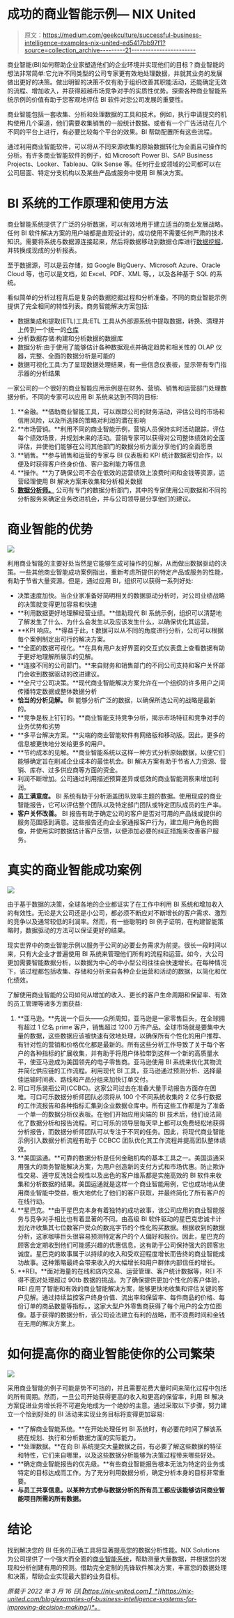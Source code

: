 # 成功的商业智能示例— NIX United

> 原文：<https://medium.com/geekculture/successful-business-intelligence-examples-nix-united-ed5417bb97f1?source=collection_archive---------21----------------------->

商业智能(BI)如何帮助企业家塑造他们的企业环境并实现他们的目标？商业智能的想法非常简单:它允许不同类型的公司专家更有效地处理数据，并就其业务的发展做出更好的决策。做出明智的决策不仅有助于组织改善其职能活动，还能确定无效的流程、增加收入，并获得超越市场竞争对手的实质性优势。探索各种商业智能系统示例的价值有助于您客观地评估 BI 软件对您公司发展的重要性。

商业智能包括一套收集、分析和处理数据的工具和技术。例如，执行申请提交的机构使用几个渠道，他们需要收集销售的一般统计数据。或者有一个广告活动在几个不同的平台上进行，有必要比较每个平台的效果。BI 帮助配置所有这些流程。

通过利用商业智能软件，可以将从不同来源收集的原始数据转化为全面且可操作的分析。有许多商业智能软件的例子，如 Microsoft Power BI、SAP Business Projects、Looker、Tableau、Qlik Sense 等。任何行业或领域的公司都可以在公司层面、特定分支机构以及某些产品或服务中使用 BI 解决方案。

# BI 系统的工作原理和使用方法

商业智能系统提供了广泛的分析数据，可以有效地用于建立适当的商业发展战略。任何 BI 软件解决方案的用户端都是直观设计的，成功使用不需要任何严肃的技术知识。需要将系统与数据源连接起来，然后将数据移动到数据仓库进行[数据挖掘](https://nix-united.com/blog/top-14-most-important-data-mining-techniques-to-use/)，并转换成现成的分析报表。

至于数据源，可以是云存储，如 Google BigQuery、Microsoft Azure、Oracle Cloud 等，也可以是文档，如 Excel、PDF、XML 等。，以及各种基于 SQL 的系统。

看似简单的分析过程背后是复杂的数据挖掘过程和分析准备。不同的商业智能示例提供了完全相同的特性列表。商务智能解决方案包括:

*   数据集成和提取(ETL)工具:ETL 工具从外部源系统中提取数据，转换、清理并上传到一个统一的[仓库](https://nix-united.com/blog/data-warehouse-and-data-lake-definitions-what-is-the-difference/)
*   分析数据存储:构建和分析数据的数据库
*   数据分析:由于使用了能够估计各种数据观点并确定趋势和相关性的 OLAP 仪器，完整、全面的数据分析是可能的
*   数据可视化工具:为了呈现数据处理结果，有一些信息仪表板，显示带有专门指示器的分析结果

一家公司的一个很好的商业智能应用示例是在财务、营销、销售和运营部门处理数据分析。不同的专家可以应用 BI 系统来达到不同的目标:

1.  **金融。**借助商业智能工具，可以跟踪公司的财务活动，评估公司的市场和信用风险，以及所选择的策略对利润的潜在影响
2.  **市场营销。**利用不同的商业智能示例，营销人员保持实时活动跟踪，评估每个绩效场景，并规划未来的活动。营销专家可以获得对公司整体绩效的全面评估，并使他们能够在公司其他部门的数据分析方面分享他们的全面愿景
3.  **销售。**参与销售和运营的专家与 BI 仪表板和 KPI 统计数据密切合作，以便及时获得客户终身价值、客户盈利能力等信息
4.  **操作。**为了确保公司不会在低效的运营绩效上浪费时间和金钱等资源，运营经理使用 BI 解决方案来收集和分析相关数据
5.  [**数据分析师。**](https://nix-united.com/blog/data-science-team-structure-roles-and-responsibilities/) 公司有专门的数据分析部门，其中的专家使用公司数据和不同的分析服务来确定业务改进机会，并与公司领导层分享他们的建议。

# 商业智能的优势

![](img/a8e94956243afbc9bd330fc3c64447ee.png)

利用商业智能的主要好处当然是它能够生成可操作的见解，从而做出数据驱动的决策。一些其他商业智能成功案例指出，重新考虑所提供的特定产品或服务的性能，有助于节省大量资源。但是，通过应用 BI，组织可以获得一系列好处:

*   决策速度加快。当企业家准备好简明相关的数据驱动分析时，对公司业绩战略的决策就变得更加容易和快速
*   **利用数据更好地理解经营业绩。**借助现代 BI 系统示例，组织可以清楚地了解发生了什么、为什么会发生以及应该发生什么，以确保优化其运营。
*   **KPI 响应。**得益于此，t 数据可以从不同的角度进行分析，公司可以根据每个案例制定出可行的解决方案。
*   **全面的数据可视化。**在具有用户友好界面的交互式仪表盘上查看数据有助于更好地理解所展示的见解。
*   **连接不同的公司部门。**来自财务和销售部门的不同公司支持和客户关怀部门会收到数据驱动的改进建议。
*   **全尺寸公司决策。**现代商业智能解决方案允许在一个组织的许多用户之间传播特定数据或整体数据分析
*   **恰当的分析见解。** BI 能够分析广泛的数据，以确保所选公司的战略是最新的。
*   **竞争是板上钉钉的。**商业智能支持竞争分析，揭示市场特征和竞争对手的业务优势和劣势
*   **多平台解决方案。**尖端的商业智能软件有网络版和移动版。因此，更多的信息被更快地分发给更多的用户。
*   **节约成本的见解。**商业智能系统以这样一种方式分析原始数据，以便它们能够确定旨在削减企业成本的最佳机会。BI 解决方案有助于节省人力资源、营销、库存、过多供应商等方面的资金。
*   利润不断增加。公司通过利用描述预算差异或低效的商业智能洞察来增加利润。
*   **员工满意度。** BI 系统有助于分析涵盖团队效率主题的数据。使用现成的商业智能报告，它可以评估整个团队以及特定部门团队或特定团队成员的生产率。
*   **客户关怀改善。** BI 报告有助于确定公司的客户是否对可用的产品线或提供的服务范围感到满意。这些报告还向企业家通报客户行为，建立用户角色的图像，并使用实时数据估计客户反馈，以便添加必要的纠正措施来改善客户服务。

# 真实的商业智能成功案例

![](img/e241d9cf4ee6820276dc8e92814f0e1d.png)

由于基于数据的决策，全球各地的企业都证实了在工作中利用 BI 系统和增加收入的有效性。无论是大公司还是小公司，都必须不断应对不断增长的客户需求、激烈的竞争以及通常较低的利润率。然而，有一些聪明的 BI 例子证明，在构建智能策略时，数据驱动的方法可以保证更好的结果。

现实世界中的商业智能示例以服务于公司的必要业务需求为前提。很长一段时间以来，只有大企业才普遍使用 BI 系统来管理他们所有的流程和运营。如今，大公司更加需要智能数据分析，以数据为中心的中小型公司往往会快速增长。在每种情况下，该过程都包括收集、存储和分析来自各种企业运营和活动的数据，以简化和优化绩效。

了解使用商业智能的公司如何从增加的收入、更长的客户生命周期和保留率、有效的员工管理等诸多方面获益:

1.  **亚马逊。**先说一个巨头——众所周知，亚马逊是一家零售巨头，在全球拥有超过 1 亿名 prime 客户，销售超过 1200 万件产品。全球市场就是要集中大量的数据，这些数据应该被快速有效地处理，以确保所有个性化的用户推荐、有针对性的营销和价格优化都是最新的。所有这些分析工作导致了关于每个客户的各种指标的扩展收集，并有助于将用户体验带到这样一个新的高质量水平，使亚马逊成为美国领先的电子零售商。亚马逊使用 BI 系统来优化其物流并简化供应链的工作流程。利用现代 BI 工具，亚马逊通过预测分析、选择最佳运输时间表、路线和产品分组来加快订单交付。
2.  可口可乐装瓶公司(CCBC)。这家公司过去在准备大量手动报告方面存在困难。可口可乐数据分析师团队必须将从 100 个不同系统收集的 2 亿多行数据的工作流报告和各种指标汇集到企业数据仓库中。所有这些工作都是为了准备一个单一的数据分析仪表板。在他们开始应用尖端的 BI 技术后，他们设法简化了数据分析和报告流程。可口可乐的领导层每天早上都可以免费轻松地获得分析报告，而数据分析师团队可以专注于不同的任务。因此，将现代商业智能示例引入数据分析流程有助于 CCBCC 团队优化其工作流程并提高团队整体绩效。
3.  **美国运通。**可靠的数据分析是任何金融机构的基本工具之一。美国运通采用强大的商务智能解决方案，为用户创造新的支付方式和市场优惠。防止欺诈性交易、遵守反洗钱合规性以及出色的客户维系都是实施高效的 BI 软件来收集和分析数据的结果。美国运通就是这样一个商业智能用例，它也成功地从使用商业智能中受益，极大地优化了他们的客户获取，并最终简化了所有客户的在线行动。
4.  **星巴克。**由于星巴克本身有着独特的成功故事，该公司应用的商业智能服务与竞争对手相比也有着显著的不同。由高级 BI 软件驱动的星巴克忠诚卡计划允许收集其七位数客户受众的数兆字节的个性化购买数据。根据收到的数据分析，这家咖啡巨头很容易预测特定客户的个人偏好和报价。因此，星巴克的顾客会定期收到他们可能感兴趣的优惠信息，这有助于公司保持强大的顾客忠诚度。星巴克的故事属于以持续的收入和受欢迎程度增长而告终的商业智能成功故事。这种策略最终会带来收入的大幅增长和用户群体内部信任的增长。
5.  **REI。**面对海量的在线和店内交易、运营管理、客户统计数据等，REI 不得不面对处理超过 90tb 数据的挑战。为了确保提供更加个性化的客户体验，REI 应用了智能和有效的商业智能解决方案，能够更快地收集和评估关键的客户见解。通过持续监控客户终身价值、流出率和保留率、每件商品的价格、每份订单的商品数量等指标。，这家大型户外零售商获得了每个用户的全方位图像。基于获得的数据分析，该公司设法建立有利的战略，而不浪费时间和金钱在无用的解决方案上。

# 如何提高你的商业智能使你的公司繁荣

![](img/324deef39215b756520398887e77d264.png)

采用商业智能的例子可能是势不可挡的，并且需要花费大量时间来简化过程中包括的所有周期。然而，一旦公司开始获得更高的收入和更高的保留率，利用 BI 解决方案促进业务增长将不可避免地成为一个绝妙的主意。通过采取以下步骤，努力建立一个恰到好处的 BI 活动来实现业务目标将变得更加容易:

*   **了解商业智能系统。**在开始处理任何 BI 系统时，有必要花时间了解该系统在规划、执行和分析数据方面的实际能力。
*   **处理数据。**在向 BI 系统提交大量数据之前，有必要了解这些数据的特征和特性，它们来自哪里，以及这些数据分析能够为决策过程带来哪些好处。
*   **确定商业智能报告的优先级。**有些商业智能报告根本无法为特定的业务或特定的目标达成而工作。为了充分利用数据分析，确定分析本身的目标非常重要。
*   **与员工共享信息。以某种方式参与数据分析的所有员工都应该能够访问商业智能项目所需的所有数据。**

# 结论

找到解决您的 BI 任务的正确工具将显著提高您的数据分析性能。NIX Solutions 为公司提供了一个强大而全面的[商业智能系统](https://nix-united.com/services/business-intelligence-services-bi/)，帮助测量大量数据，并根据您的发现和分析创建有用的预测。借助完全定制的先锋软件解决方案，丰富您的数据处理和决策，帮助企业实现最大胆的业务目标。

*原载于 2022 年 3 月 16 日*[*【https://nix-united.com】*](https://nix-united.com/blog/examples-of-business-intelligence-systems-for-improving-decision-making/)*。*